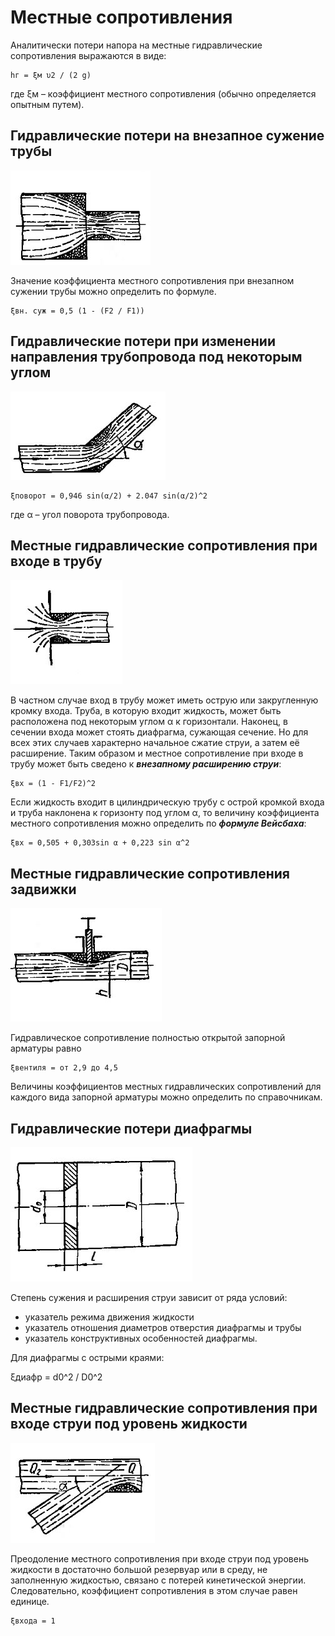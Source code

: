 # Местные сопротивления

Аналитически потери напора на местные гидравлические сопротивления выражаются в виде:

    hг = ξм υ2 / (2 g)

где ξм – коэффициент местного сопротивления (обычно определяется опытным путем).

## Гидравлические потери на внезапное сужение трубы

![Внезапное сужение](pic13.jpg)

Значение коэффициента местного сопротивления при внезапном сужении трубы можно определить по формуле.

    ξвн. суж = 0,5 (1 - (F2 / F1))

## Гидравлические потери при изменении направления трубопровода под некоторым углом

![Поворот](pic14.jpg)

    ξповорот = 0,946 sin(α/2) + 2.047 sin(α/2)^2

где α – угол поворота трубопровода.

## Местные гидравлические сопротивления при входе в трубу

![Вход_в_трубу](pic15.jpg)

В частном случае вход в трубу может иметь острую или закругленную кромку входа. Труба, в которую входит жидкость, может быть расположена под некоторым углом α к горизонтали. Наконец, в сечении входа может стоять диафрагма, сужающая сечение. Но для всех этих случаев характерно начальное сжатие струи, а затем её расширение. Таким образом и местное сопротивление при входе в трубу может быть сведено к ***внезапному расширению струи***:

    ξвх = (1 - F1/F2)^2

Если жидкость входит в цилиндрическую трубу с острой кромкой входа и труба наклонена к горизонту под углом α, то величину коэффициента местного сопротивления можно определить по ***формуле Вейсбаха***:

    ξвх = 0,505 + 0,303sin α + 0,223 sin α^2

## Местные гидравлические сопротивления задвижки

![Вентиль](pic16.jpg)

Гидравлическое сопротивление полностью открытой запорной арматуры равно

    ξвентиля = от 2,9 до 4,5

Величины коэффициентов местных гидравлических сопротивлений для каждого вида запорной арматуры можно определить по справочникам.

## Гидравлические потери диафрагмы

![Диафрагма](pic17.jpg)

Степень сужения и расширения струи зависит от ряда условий:

- указатель  режима движения жидкости
- указатель  отношения диаметров отверстия диафрагмы и трубы
- указатель  конструктивных особенностей диафрагмы.

Для диафрагмы с острыми краями:

 ξдиафр = d0^2 / D0^2

## Местные гидравлические сопротивления при входе струи под уровень жидкости

![Вход_под_уровень](pic18.jpg)

Преодоление местного сопротивления при входе струи под уровень жидкости в достаточно большой резервуар или в среду, не заполненную жидкостью, связано с потерей кинетической энергии. Следовательно, коэффициент сопротивления в этом случае равен единице.

    ξвхода = 1
